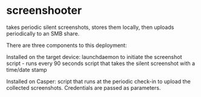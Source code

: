 # screenshooter
takes periodic silent screenshots, stores them locally, then uploads periodically to an SMB share.

There are three components to this deployment:

Installed on the target device:
launchdaemon to initiate the screenshot script - runs every 90 seconds
script that takes the silent screenshot with a time/date stamp

Installed on Casper:
script that runs at the periodic check-in to upload the collected screenshots.  Credentials are passed as parameters.
